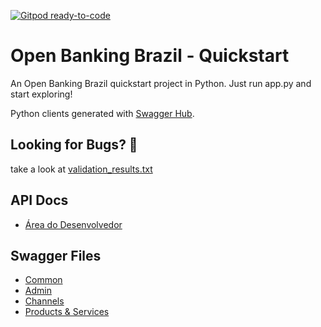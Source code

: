 [![Gitpod ready-to-code](https://img.shields.io/badge/Gitpod-ready--to--code-blue?logo=gitpod)](https://gitpod.io/#https://github.com/pitzer42/opbk-br-quickstart)

# Open Banking Brazil - Quickstart
An Open Banking Brazil quickstart project in Python.
Just run app.py and start exploring!

Python clients generated with [Swagger Hub](https://app.swaggerhub.com/home).


## Looking for Bugs? 🐛

take a look at [validation_results.txt](https://github.com/pitzer42/opbk-br-quickstart/blob/main/validation_results.txt)


## API Docs
* [Área do Desenvolvedor](https://openbanking-brasil.github.io/areadesenvolvedor)

## Swagger Files
* [Common](https://openbanking-brasil.github.io/areadesenvolvedor/swagger/swagger_common_apis.yaml)
* [Admin](https://openbanking-brasil.github.io/areadesenvolvedor/swagger/swagger_admin_apis.yaml)
* [Channels](https://openbanking-brasil.github.io/areadesenvolvedor/swagger/swagger_channels_apis.yaml)
* [Products & Services](https://openbanking-brasil.github.io/areadesenvolvedor/swagger/swagger_products_services_apis.yaml)